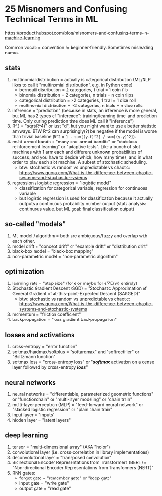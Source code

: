# 25 Misnomers and Confusing Technical Terms in ML

https://product.hubspot.com/blog/misnomers-and-confusing-terms-in-machine-learning

Common vocab = convention != beginner-friendly. Sometimes misleading names.

## stats

1. multinomial distribution = actually is categorical distribution (ML/NLP likes to call it "multinomial distribution", e.g. in Python code)
   - bernoulli distribution = 2 categories, 1 trial = 1 coin flip
   - binomial distribution = 2 categories, n trials = n coin flips
   - categorical distribution = >2 categories, 1 trial = 1 dice roll
   - multinomial distribution = >2 categories, n trials = n dice rolls
2. inference = "prediction" (because in stats, an inference is more general, but ML has 2 types of "inference": training/learning time, and prediction time. Only during prediction time does ML call it "inference")
3. R^2 = "sqrt(R^4)" or just "d", but you might want to use a better statistic anyways. BTW R^2 can surprisingly(?) be negative if the model is worse than trivial baseline (`R^2` = `1 - sum[(y-f)^2] / sum[(y-y)^2]`).
4. multi-armed bandit = "many one-armed bandits" or "stateless reinforcement learning" or "adaptive tests". Like a bunch of slot machines with 1 arm each and different unknown probabilities of success, and you have to decide which, how many times, and in what order to play each slot machine. A subset of stochastic scheduling.
   - btw: stochastic vs random vs unpredictable vs chaotic: https://www.quora.com/What-is-the-difference-between-chaotic-systems-and-stochastic-systems
5. regression / logistic regression = "logistic model"
   - classification for categorical variable, regression for continuous variable
   - but logistic regression is used for classification because it actually outputs a continuous probability number output (stats analysis: continuous value, but ML goal: final classification output)

## so-called "models"

1. ML model / algorithm = both are ambiguous/fuzzy and overlap with each other.
2. model drift = "concept drift" or "example drift" or "distribution drift"
3. black-box model = "black-box mapping"
4. non-parametric model = "non-parametric algorithm"

## optimization

1. learning rate = "step size" (for ϵ or maybe for ϵ▽E(w) entirely)
2. Stochastic Gradient Descent (SGD) = "Stochastic Approximation of General Gradient of at-this-point-Expected Descent (SAGGED)"
   - btw: stochastic vs random vs unpredictable vs chaotic: https://www.quora.com/What-is-the-difference-between-chaotic-systems-and-stochastic-systems
3. momentum = "friction coefficient"
4. backpropagation = "loss gradient backpropagation"

## losses and activations

1. cross-entropy = "error function"
2. softmax/hardmax/softplus = "softargmax" and "softrectifier" or "Boltzmann function"
3. softmax loss = "cross-entropy loss" or "_**softmax**_ activation on a dense layer followed by cross-entropy _**loss**_"

## neural networks

1. neural networks = "differentiable, parameterized geometric functions" or "functionchain" or "multi-layer modeling" or "chain train"
2. multi-layer perceptron (MLP) = "feed-forward neural network" or "stacked logistic regression" or "plain chain train"
3. input layer = "inputs"
4. hidden layer = "latent layers"

## deep learning

1. tensor = "multi-dimensional array" (AKA "holor")
2. convolutional layer (i.e. cross-correlation in library implementations)
3. deconvolutional layer = "transposed convolution"
4. Bidirectional Encoder Representations from Transformers (BERT) = "Non-directional Encoder Representations from Transformers (NERT)"
5. RNN gates:
   - forget gate = "remember gate" or "keep gate"
   - input gate = "write gate"
   - output gate = "read gate"
